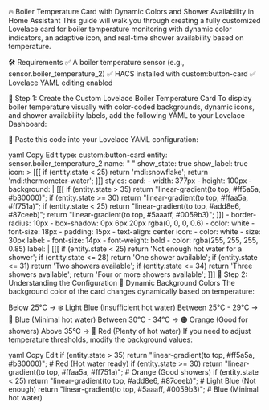 
🔥 Boiler Temperature Card with Dynamic Colors and Shower Availability in Home Assistant
This guide will walk you through creating a fully customized Lovelace card for boiler temperature monitoring with dynamic color indicators, an adaptive icon, and real-time shower availability based on temperature.

🛠️ Requirements
✅ A boiler temperature sensor (e.g., sensor.boiler_temperature_2)
✅ HACS installed with custom:button-card
✅ Lovelace YAML editing enabled

🔹 Step 1: Create the Custom Lovelace Boiler Temperature Card
To display boiler temperature visually with color-coded backgrounds, dynamic icons, and shower availability labels, add the following YAML to your Lovelace Dashboard:

📌 Paste this code into your Lovelace YAML configuration:

yaml
Copy
Edit
type: custom:button-card
entity: sensor.boiler_temperature_2
name: " "
show_state: true
show_label: true
icon: >
  [[[ if (entity.state < 25) return 'mdi:snowflake'; return
  'mdi:thermometer-water'; ]]]
styles:
  card:
    - width: 377px
    - height: 100px
    - background: |
        [[[ 
          if (entity.state > 35) return "linear-gradient(to top, #ff5a5a, #b30000)";
          if (entity.state >= 30) return "linear-gradient(to top, #ffaa5a, #ff751a)";
          if (entity.state < 25) return "linear-gradient(to top, #add8e6, #87ceeb)";
          return "linear-gradient(to top, #5aaaff, #0059b3)";
        ]]]
    - border-radius: 10px
    - box-shadow: 0px 6px 20px rgba(0, 0, 0, 0.6)
    - color: white
    - font-size: 18px
    - padding: 15px
    - text-align: center
  icon:
    - color: white
    - size: 30px
  label:
    - font-size: 14px
    - font-weight: bold
    - color: rgba(255, 255, 255, 0.85)
label: |
  [[[ 
    if (entity.state < 25) return 'Not enough hot water for a shower';
    if (entity.state <= 28) return 'One shower available';
    if (entity.state <= 31) return 'Two showers available';
    if (entity.state <= 34) return 'Three showers available';
    return 'Four or more showers available';
  ]]]
🔹 Step 2: Understanding the Configuration
📌 Dynamic Background Colors
The background color of the card changes dynamically based on temperature:

Below 25°C → ❄️ Light Blue (Insufficient hot water)
Between 25°C - 29°C → 🔵 Blue (Minimal hot water)
Between 30°C - 34°C → 🟠 Orange (Good for showers)
Above 35°C → 🔴 Red (Plenty of hot water)
If you need to adjust temperature thresholds, modify the background values:

yaml
Copy
Edit
if (entity.state > 35) return "linear-gradient(to top, #ff5a5a, #b30000)";  # Red (Hot water ready)
if (entity.state >= 30) return "linear-gradient(to top, #ffaa5a, #ff751a)"; # Orange (Good showers)
if (entity.state < 25) return "linear-gradient(to top, #add8e6, #87ceeb)";  # Light Blue (Not enough)
return "linear-gradient(to top, #5aaaff, #0059b3)";  # Blue (Minimal hot water)
